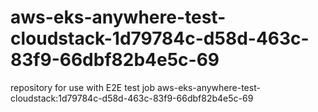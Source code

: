 # aws-eks-anywhere-test-cloudstack-1d79784c-d58d-463c-83f9-66dbf82b4e5c-69
repository for use with E2E test job aws-eks-anywhere-test-cloudstack:1d79784c-d58d-463c-83f9-66dbf82b4e5c-69
